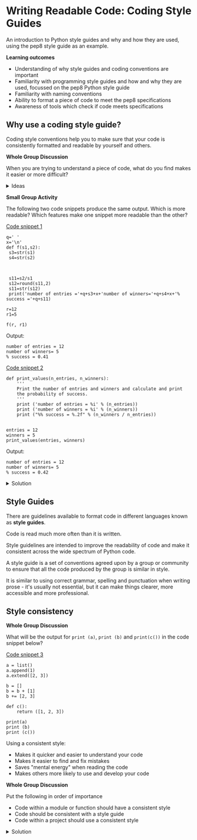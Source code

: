 # Writing Readable Code: Coding Style Guides
An introduction to Python style guides and why and how they are used, using the pep8 style guide as an example.

**Learning outcomes**
* Understanding of why style guides and coding conventions are important
* Familiarity with programming style guides and how and why they are used, focussed on the pep8 Python style guide
* Familiarity with naming conventions 
* Ability to format a piece of code to meet the pep8 specifications 
* Awareness of tools which check if code meets specifications

## Why use a coding style guide?

Coding style conventions help you to make sure that your code is consistently formatted and readable by yourself and others.

**Whole Group Discussion** 

When you are trying to understand a piece of code, what do you find makes it easier or more difficult?
<details>
  <summary>
        Ideas
  </summary>
  <i>make a list based on suggestions</i>
<br>
</details>


**Small Group Activity**

The following two code snippets produce the same output. Which is more readable? Which features make one snippet more readable than the other?

[Code snippet 1](../../code_snippets/wrc_python_style_guides_example1_bad.py)

	q=' ' 
	x='\n'
	def f(s1,s2):
	 s3=str(s1)
	 s4=str(s2)
	 
	 
	 
	 s11=s2/s1
	 s12=round(s11,2)
	 s11=str(s12)
	 print('number of entries ='+q+s3+x+'number of winners='+q+s4+x+'% success ='+q+s11)

	r=12
	r1=5

	f(r, r1)



Output:

	number of entries = 12
	number of winners= 5
	% success = 0.41

[Code snippet 2](../../code_snippets/wrc_python_style_guides_example1_better.py)

	def print_values(n_entries, n_winners):
	    '''
	    Print the number of entries and winners and calculate and print
	    the probability of success.
	    '''
	    print ('number of entries = %i' % (n_entries))
	    print ('number of winners = %i' % (n_winners))
	    print ("%% success = %.2f" % (n_winners / n_entries))


	entries = 12
	winners = 5
	print_values(entries, winners)

Output:

	number of entries = 12
	number of winners= 5
	% success = 0.42


<details>
    <summary>
        Solution
    </summary>

Code snippets 1 and 2 produce exactly the same output, but it is much easier to read snippet 2 and to understand what the programmer was trying to do.

* Snippet 2 has some documentation
* Variable names and function name are more informative in snippet 2
* Bigger indents in snippet 2
* All the variables used inside the function are provided as arguments
* Strings are formatted more clearly
</details>

## Style Guides

There are guidelines available to format code in different languages known as **style guides**. 

Code is read much more often than it is written.

Style guidelines are intended to improve the readability of code and make it consistent across the wide spectrum of Python code.

A style guide is a set of conventions agreed upon by a group or community to ensure that all the code produced by the group is similar in style.

It is similar to using correct grammar, spelling and punctuation when writing prose - it's usually not essential, but it can make things clearer, more accessible and more professional.

## Style consistency

**Whole Group Discussion**

What will be the output for `print (a)`, `print (b)` and `print(c())` in the code snippet below?

[Code snippet 3](../../code_snippets/wrc_style_consistency.py)

    a = list()
    a.append(1)
    a.extend([2, 3])
    
    b = []
    b = b + [1]
    b += [2, 3]
    
    def c():
        return ([1, 2, 3])
    
    print(a)
    print (b)
    print (c())

Using a consistent style:
* Makes it quicker and easier to understand your code
* Makes it easier to find and fix mistakes
* Saves "mental energy" when reading the code
* Makes others more likely to use and develop your code

**Whole Group Discussion**

Put the following in order of importance

- Code within a module or function should have a consistent style
- Code should be consistent with a style guide
- Code within a project should use a consistent style 

<details>
    <summary>
        Solution
    </summary>

1. Code within a module or function should have a consistent style

2. Code within a project should use a consistent style

3. Code should be consistent with a style guide
</details>


